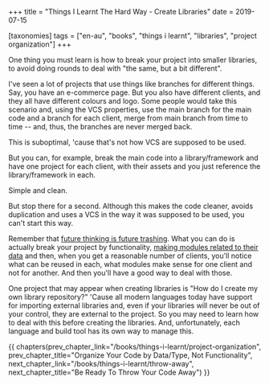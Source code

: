 +++
title = "Things I Learnt The Hard Way - Create Libraries"
date = 2019-07-15

[taxonomies]
tags = ["en-au", "books", "things i learnt", "libraries", "project organization"]
+++

One thing you must learn is how to break your project into smaller libraries,
to avoid doing rounds to deal with "the same, but a bit different".

<!-- more -->

I've seen a lot of projects that use things like branches for different
things. Say, you have an e-commerce page. But you also have different clients,
and they all have different colours and logo. Some people would take this
scenario and, using the VCS properties, use the main branch for the main code
and a branch for each client, merge from main branch from time to time -- and,
thus, the branches are never merged back.

This is suboptimal, 'cause that's not how VCS are supposed to be used.

But you can, for example, break the main code into a library/framework and
have one project for each client, with their assets and you just reference the
library/framework in each.

Simple and clean.

But stop there for a second. Although this makes the code cleaner, avoids
duplication and uses a VCS in the way it was supposed to be used, you can't
start this way.

Remember that [future thinking is future
trashing](/books/things-i-learnt/future-trashing). What you can do is actually
break your project by functionality, [making modules related to their
data](/books/things-i-learnt/project-organization) and then, when you get a
reasonable number of clients, you'll notice what can be reused in each, what
modules make sense for one client and not for another. And then you'll have a
good way to deal with those.

One project that may appear when creating libraries is "How do I create my own
library repository?" 'Cause all modern languages today have support for
importing external libraries and, even if your libraries will never be out of
your control, they are external to the project. So you may need to learn how
to deal with this before creating the libraries. And, unfortunately, each
language and build tool has its own way to manage this.

{{ chapters(prev_chapter_link="/books/things-i-learnt/project-organization", prev_chapter_title="Organize Your Code by Data/Type, Not Functionality", next_chapter_link="/books/things-i-learnt/throw-away", next_chapter_title="Be Ready To Throw Your Code Away") }}
